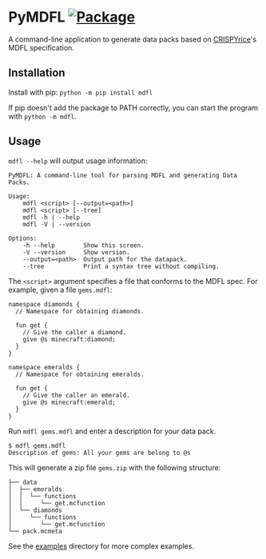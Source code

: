 # PyMDFL [![Package](https://badge.fury.io/py/mdfl.svg)](https://badge.fury.io/py/mdfl)
A command-line application to generate data packs based on [CRISPYrice](https://github.com/CRISPYricePC/MDFL)'s MDFL specification.

## Installation
Install with pip: `python -m pip install mdfl`

If pip doesn't add the package to PATH correctly, you can start the program with `python -m mdfl`.

## Usage
`mdfl --help` will output usage information:
```
PyMDFL: A command-line tool for parsing MDFL and generating Data Packs.

Usage:
    mdfl <script> [--output=<path>]
    mdfl <script> [--tree]
    mdfl -h | --help
    mdfl -V | --version

Options:
    -h --help        Show this screen.
    -V --version     Show version.
    --output=<path>  Output path for the datapack.
    --tree           Print a syntax tree without compiling.
```

The `<script>` argument specifies a file that conforms to the MDFL spec. For example, given a file `gems.mdfl`:
```
namespace diamonds {
  // Namespace for obtaining diamonds.

  fun get {
    // Give the caller a diamond.
    give @s minecraft:diamond;
  }
}

namespace emeralds {
  // Namespace for obtaining emeralds.

  fun get {
    // Give the caller an emerald.
    give @s minecraft:emerald;
  }
}
```
Run `mdfl gems.mdfl` and enter a description for your data pack.
```
$ mdfl gems.mdfl
Description of gems: All your gems are belong to @s
```
This will generate a zip file `gems.zip` with the following structure:
```
├── data
│  ├── emeralds
│  │  └── functions
│  │     └── get.mcfunction
│  └── diamonds
│     └── functions
│        └── get.mcfunction
└── pack.mcmeta
```
See the [examples](https://github.com/AnonGuy/pymdfl/tree/master/examples/gems) directory for more complex examples.
